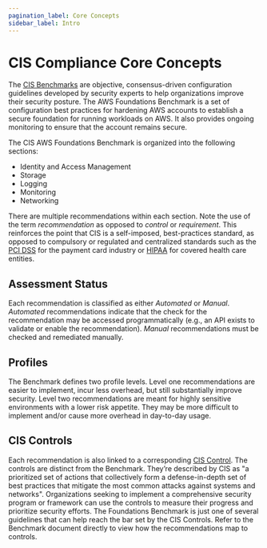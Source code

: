 ```yaml
---
pagination_label: Core Concepts
sidebar_label: Intro
---
```


# CIS Compliance Core Concepts

The [CIS Benchmarks](https://www.cisecurity.org/resources/?type=benchmark) are objective, consensus-driven
configuration guidelines developed by security experts to help organizations improve their security posture.
The AWS Foundations Benchmark is a set of configuration best practices for hardening AWS accounts to establish
a secure foundation for running workloads on AWS. It also provides ongoing monitoring to ensure that the
account remains secure.

The CIS AWS Foundations Benchmark is organized into the following sections:

- Identity and Access Management
- Storage
- Logging
- Monitoring
- Networking

There are multiple recommendations within each section. Note the use of the term _recommendation_ as opposed
to _control_ or _requirement_. This reinforces the point that CIS is a self-imposed, best-practices standard,
as opposed to compulsory or regulated and centralized standards such as the
[PCI DSS](https://www.pcisecuritystandards.org/) for the payment card industry or
[HIPAA](https://www.hhs.gov/hipaa/for-professionals/security/laws-regulations/index.html) for covered
health care entities.

## Assessment Status

Each recommendation is classified as either _Automated_ or _Manual_. _Automated_ recommendations indicate that
the check for the recommendation may be accessed programmatically (e.g., an API exists to validate or enable
the recommendation). _Manual_ recommendations must be checked and remediated manually.

## Profiles

The Benchmark defines two profile levels. Level one recommendations are easier to implement, incur less
overhead, but still substantially improve security. Level two recommendations are meant for highly sensitive
environments with a lower risk appetite. They may be more difficult to implement and/or cause more overhead in
day-to-day usage.

## CIS Controls

Each recommendation is also linked to a corresponding [CIS Control](https://www.cisecurity.org/controls/). The
controls are distinct from the Benchmark. They’re described by CIS as "a prioritized set of actions that collectively
form a defense-in-depth set of best practices that mitigate the most common attacks against systems and networks".
Organizations seeking to implement a comprehensive security program or framework can use the controls to measure their
progress and prioritize security efforts. The Foundations Benchmark is just one of several guidelines that can help
reach the bar set by the CIS Controls. Refer to the Benchmark document directly to view how the recommendations map to
controls.
